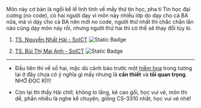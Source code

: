 Môn này cơ bản là ngồi kể lể linh tinh về mấy thứ tin học, pha tí Tin học đại cương (no code), có hai người dạy vì môn này nhiều lớp do dạy cho cả BA nữa, mà vì dạy cho cả BA nên mới no code, người thứ nhất thì chắc chắn lần nào cũng dạy môn này rồi, nhưng người thứ hai thì có thể sẽ thay đổi tùy kì.

1. [TS. Nguyễn Nhất Hải - SoICT](https://soict.hust.edu.vn/ts-nguyen-nhat-hai.html) ![Static Badge](https://img.shields.io/badge/FAIR-black?style=flat-square&color=%23FFC107)

2. [TS. Bùi Thị Mai Anh - SoICT](https://soict.hust.edu.vn/ts-bui-thi-mai-anh.html) ![Static Badge](https://img.shields.io/badge/SUCK-black?style=flat-square&color=%23ce1628)

---

- Đầu tiên thì về số hai, mặc dù cảnh báo trước một [hiểm họa](../CS255/guide.md) trong tương lai ở đây chưa có ý nghĩa gì mấy nhưng là **cần thiết** và **tối quan trọng**. NHỚ ĐỌC KĨ!!!

- Còn lại thì thầy Hải chill, không lo lắng, kê cao gối, học vui vẻ, môn thì dễ, phần nhiều là nghe kể chuyện, giống CS-3310 nhất, học vui vẻ nhé!


